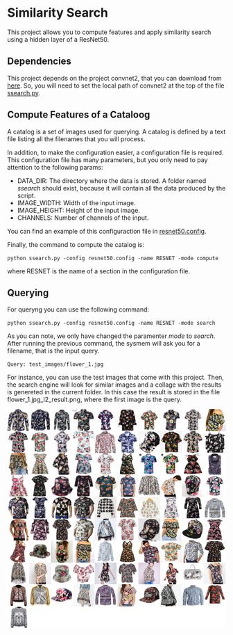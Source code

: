 # Similarity Search
This project allows you to compute features and apply similarity search using a hidden layer of a ResNet50.

## Dependencies
This project depends on the project convnet2, that you can download from [here](https://github.com/jmsaavedrar/convnet2). So, you will need to set the local path of convnet2 at the top of the file [ssearch.py](ssearch.py).

## Compute Features of a Cataloog
A catalog is a set of images used for querying. A catalog is defined by a text file listing all the filenames that you will process.

In addition, to make the configuration easier, a configuration file is required. This configuration file has many parameters, but you only need to pay attention to the following params:

* DATA_DIR: The directory where the data is stored. A folder named *ssearch* should exist, because it will contain all the data produced by the script.
* IMAGE_WIDTH:  Width of the input image.
* IMAGE_HEIGHT: Height of the input image.
* CHANNELS: Number of channels of the input.

You can find an example of this configuraction file in [resnet50.config](resnet50.config).

Finally, the command to compute the catalog is:
```
python ssearch.py -config resnet50.config -name RESNET -mode compute
```
where RESNET is the name of a section in the configuration file.

## Querying
For queryng you can use the following command:
```
python ssearch.py -config resnet50.config -name RESNET -mode search
```

As you can note, we only have changed the paramenter *mode* to *search*. After running the previous command, the sysmem will ask you for a filename, that is the input query.
```
Query: test_images/flower_1.jpg
```
For instance, you can use the test images that come with this project.  Then, the search engine will look for similar images and a collage with the results is genereted in the current folder. In this case the result is stored in the file flower_1.jpg_l2_result.png, where the first image is the query.

![aa](flower_1.jpg_l2_result.png)



